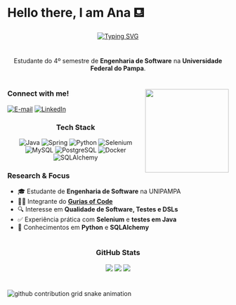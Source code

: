 # Hello there, I am Ana ⛾  

<div align="center">
  <a href="https://git.io/typing-svg">
    <img src="https://readme-typing-svg.demolab.com?font=Fira+Code&weight=500&size=22&pause=1000&color=3CB371&center=true&vCenter=true&random=false&width=524&lines=%E2%9B%BE+Welcome+to+my+profile!+%E2%9B%BE" alt="Typing SVG">
  </a>
</div>

<img align="center" alt="" src="./src/header-gif.gif">

#

<p align="center">
  Estudante do 4º semestre de <b>Engenharia de Software</b> na <b>Universidade Federal do Pampa</b>.  
</p>

#

<img align="right" alt="" height="190px" src="./src/study.gif">

<h3 align="left">Connect with me!</h3>

[![E-mail](https://img.shields.io/badge/-Email-000?style=for-the-badge&logo=microsoft-outlook&logoColor=3CB371)](mailto:poltronierianacarolina@gmail.com)
[![LinkedIn](https://img.shields.io/badge/-LinkedIn-000?style=for-the-badge&logo=linkedin&logoColor=4682B4)](https://www.linkedin.com/in/ana-carolina-poltronieri-rodrigues-033243360)


<div align="center">
  <h3> Tech Stack</h3>
  
  ![Java](https://img.shields.io/badge/Java-000000?style=for-the-badge&logo=java&logoColor=3CB371)
  ![Spring](https://img.shields.io/badge/Spring-000000?style=for-the-badge&logo=spring&logoColor=3CB371)
  ![Python](https://img.shields.io/badge/Python-000000?style=for-the-badge&logo=python&logoColor=4682B4)
  ![Selenium](https://img.shields.io/badge/Selenium-000000?style=for-the-badge&logo=selenium&logoColor=3CB371)
  ![MySQL](https://img.shields.io/badge/MySQL-000000?style=for-the-badge&logo=mysql&logoColor=4682B4)
  ![PostgreSQL](https://img.shields.io/badge/PostgreSQL-000000?style=for-the-badge&logo=postgresql&logoColor=4682B4)
  ![Docker](https://img.shields.io/badge/Docker-000000?style=for-the-badge&logo=docker&logoColor=3CB371)
  ![SQLAlchemy](https://img.shields.io/badge/SQLAlchemy-000000?style=for-the-badge&logo=sqlalchemy&logoColor=4682B4)
</div>

### Research & Focus  

- 🎓 Estudante de **Engenharia de Software** na UNIPAMPA  
- 👩‍💻 Integrante do **[Gurias of Code](https://www.instagram.com/guriasofcode/)**  
- 🔍 Interesse em **Qualidade de Software, Testes e DSLs**  
- ✅ Experiência prática com **Selenium** e **testes em Java**  
- 🐍 Conhecimentos em **Python** e **SQLAlchemy**  


#

<div align="center">
  <h3>GitHub Stats</h3>
  
  <img src="https://github-readme-stats.vercel.app/api?username=apoltronieri&show_icons=true&bg_color=000000&title_color=3CB371&text_color=FFFFFF&icon_color=3CB371&border_color=4682B4&hide_border=false" />
  
  <img src="https://streak-stats.demolab.com?user=apoltronieri&background=000000&ring=3CB371&fire=3CB371&currStreakLabel=4682B4&sideNums=FFFFFF&currStreakNum=3CB371&sideLabels=3CB371&dates=8B8B8B&hide_border=false" />
  
  <img src="https://github-profile-trophy.vercel.app/?username=apoltronieri&theme=onestar&title=Commit,Issues,Repositories,Stars,PullRequest&no-frame=true&no-bg=true&column=6&margin-w=15&margin-h=15&title_color=3CB371" />
</div>


#

<picture align="center">
  <source media="(prefers-color-scheme: dark)" srcset="https://raw.githubusercontent.com/apoltronieri/Ana/output/github-contribution-grid-snake-dark.svg">
  <source media="(prefers-color-scheme: light)" srcset="https://raw.githubusercontent.com/apoltronieri/Ana/output/github-contribution-grid-snake.svg">
  <img align="center" alt="github contribution grid snake animation" src="https://raw.githubusercontent.com/apoltronieri/Ana/output/github-contribution-grid-snake.svg">
</picture>
